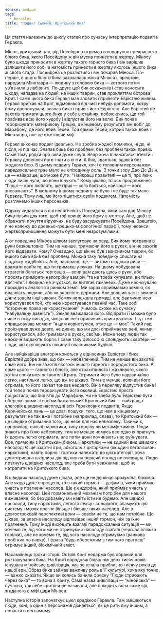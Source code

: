 ```yaml
---
source: medium
tags:
  - herakles
title: "Подвиг Сьомий: Критський бик"
---
```


Ця стаття належить до циклу статей про сучасну інтерпретацію подвигів Геракла.

Мінос, критський цар, від Посейдона отримав в подарунок прекрасного білого бика, якого Посейдону ж він мусив принести в жертву. Міносу було шкода приносити в жертву такого гарного бика і він вирішив залишити його собі, а натомість принести в жертву якогось іншого бика зі свого стада. Посейдона це розлютило і він покарав Міноса. По-перше, в цього білого бика закохалася жінка Міноса і, зрештою, народила Мінотавра — людину з головою бика — котрого потім ув’язнили в лабіринті. По-друге цей бик оскаженів і став наносити шкоду, нападав на людей, на інших тварин, став прокляттям острова Крит. І саме цього бика Геракл мав зловити і привезти Еврістею живим. Геракл приїхав на Крит, відмовився від чиєї небудь допомоги, котру йому пропонували, злапав бика і привіз його Еврістею. Але Еврістей не захотів тримати цього бика у себе в стайнях, побоюючись, що той повбиває всю його худобу і відпустив його на волю. Бик почав тероризувати материкову Грецію, в кінцевому результаті він добіг до Марафону, де його вбив Тесей. Той самий Тесей, котрий також вбив і Мінотавра, але це вже інший міф.

Геракл виконав подвиг ідеально. Не зробив жодної помилки, ні до, ні після, ні під час. Злапав бика без проблем, без проблем також привіз. Саме тому рядки про лови дуже скупі. Вепр хоча б намагався втекти і Гераклу довелося його гнати в сніги. А бик, здається, здався без жодного бою. В цьому подвигу Геракл, хоч і є головним персонажем, парадоксально грає мало не епізодичну роль. З точки зору Дао Де Дзін, це — найкраще, що може бути: “Найкращі правителі — це ті, про яких люди лише чули, що вони існують.” Кому цікаво, то ось продовження: “Гірші — кого люблять, ще гірші — кого бояться, найгірші — кого зневажають”. В жодному іншому подвигу не було і не буде так мало Геракла. Тому лишімо його тішитися своїм подвигом. Натомість розглянемо інших персонажів.

Одразу кидається в очі нелогічність Посейдона, який сам дає Міносу бика тільки для того, щоб той приніс його йому в жертву. Але, щоб не ображати почуття віруючих, не буду засуджувати Посейдона. Зрештою, я не належу до древньо-грецько-міфологічної парафії, тому нюанси жертвоприношення можуть бути мені незрозумілими.

А от поведінка Міноса цілком заслуговує на осуд. Бик йому потрапив в руки безкоштовно. Тим не менше, тримаючи його в руках, він не захотів його віддавати. Чому? Очевидно, що він не був захисником тварин, бо іншого бика вбив без проблем. Можна таку поведінку списати на людську жадібність. Але, насправді, це — питомо людська риса — вважати своїм те, що ти тримаєш у руках. На цьому побудована стратегія багатьох торговців — вони вам дають щось в руки, або просять приміряти непотрібну вам річ “та не треба купувати, ви тільки вдягніть”. І людина не зчується, як витягає гаманець. Дуже неочікувано проходить аналогія з ринком землі. Ми зараз сприймаємо землю, як власність людини, або як власність держави. Але довший час із землею діяли зовсім інші закони. Земля належала громаді, але фактично нею користувався той, хто нею користувався певний час. Таке собі “історичне право на користування” (чимось схоже на сучасну “набувальну давність”). Земля вважалася його. Відібрати її можна було лише в тому випадку, якщо він нею припиняв користуватися. І тут теж спрацьовував момент “я цим користуюся, отже це — моє”. Такий лад проіснував дуже довго, не дивно, що ми досі сприймаємо речі, якими користуємося, або тримаємо в руках, своїми. Може тому люди так неохоче віддають борги. І саме таку філософію сповідують сквотери — люди, що окуповують покинуті власниками будівлі.

Але найцікавіша алегорія криється у відносинах Еврістея і бика. Еврістей добре знав, що бик — небезпечний. Тим не менше він захотів саме його. Він не захотів якогось іншого гарного і породистого бика. А саме цього — гарного і білого, але страхітливого і жахливого, якого хотіли спекатися всі жителі Криту. Отримати його було надзвичайно легко, настільки легко, що аж не цікаво. Тим не менше, коли він його отримав, то його захват тривав недовго. Він з переляку відпустив бика і той тепер почав тероризувати його околиці. Еврістею просто пощастило, що бик втік до Марафону. Чи не треба було Еврістею бути обережнішими зі своїми бажаннями? Критський бик — найкраща алегорія швидких насолод зі всіх Гераклових подвигів. Якщо Керинейська лань — це довгі пошуки, того, що нам в кінцевому результаті не так вже і потрібне (наприклад, слава), то Критський бик — це швидке отримання того, що несе для нас небезпеку. Такими є, наприклад, сильні наркотики, типу героїну чи метамфетаміну. Люди знають про їхню небезпеку, тим не менше чомусь все одно їх прагнуть. Їх досить легко отримати, але потім вони починають нас руйнувати. Все, прямо як з Критським биком. Наркотики — не єдиний вид швидких насолод. Є ще азартні ігри, алкоголь з цигарками (як єдині легалізовані наркотики), навіть порно і тортики належать до цієї категорії, хоча довготривала шкідлива дія від них на перший погляд не очевидна. Люди прагнуть швидких насолод, але треба бути уважними, щоб не натрапити на Критського бика.

В швидких насолод дуже цікава, але ще не до кінця зрозуміла, біохімія. Але якщо дуже спрощено, то є такий гормон — дофамін, який приймає участь в прагненні насолод. Ще є ендорфін, який приймає участь у власне насолоді. Цей гормональний механізм потрібен для нашого виживання, бо без дофаміну ми навіть їсти не будемо. Але швидкі насолоди, типу наркотиків, легкого сексу і солодкого, зламують цю систему і мозок прагне більше і більше таких насолод. Але в довгостроковій перспективі вони — зовсім не те, що нам потрібне. Що цікаво, за власне насолоду відповідає інший гормон, ніж за їхнє прагнення. Тому іноді виходить взагалі парадоксальна ситуація — ми хочемо те, від чого ми не отримуємо насолоду взагалі (чергова пляшка горілки), але не хочемо те, від чого насолоду отримуємо (ранкова пробіжка по парку). І фраза “будь обережним з тим чого прагнеш” отримує інший, біохімічний зміст.

Насамкінець трохи історії. Острів Крит недарма був обраний для розташування бика. На Криті впродовж більш ніж двох тисяч років існувала мінойська цивілізація, яка занепала приблизно тисячу років до нашої ери. Образ бика займав важливу роль в її культурі, хоча яку точно — важко сказати. Якщо ви колись бачили фреску “Люди стрибають через бика” — то вона з Криту. Сама назва цивілізації — “мінойська” — сучасна, так себе критяни не називали, але походить вона саме від згаданого в міфі царя Міноса.

Наступна історія започаткує цикл крадіжок Геракла. Там змішаються люди, коні, а один з персонажів дізнається, як це рити яму іншим, а попасти в неї самому.
